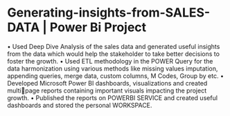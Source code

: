 # Generating-insights-from-SALES-DATA | Power Bi Project
• Used Deep Dive Analysis of the sales data and generated useful insights from
the data which would help the stakeholder to take better decisions to foster
the growth.
• Used ETL methodology in the POWER Query for the data harmonization
using various methods like missing values imputation, appending queries,
merge data, custom columns, M Codes, Group by etc.
• Developed Microsoft Power BI dashboards, visualizations and created multipage reports containing important visuals impacting the project growth.
• Published the reports on POWERBI SERVICE and created useful dashboards
and stored the personal WORKSPACE.
